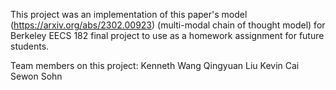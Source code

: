 This project was an implementation of this paper's model (https://arxiv.org/abs/2302.00923) (multi-modal chain of thought model) for Berkeley EECS 182 final project to use as a homework assignment for future students. 

Team members on this project: 
Kenneth Wang 
Qingyuan Liu 
Kevin Cai 
Sewon Sohn


